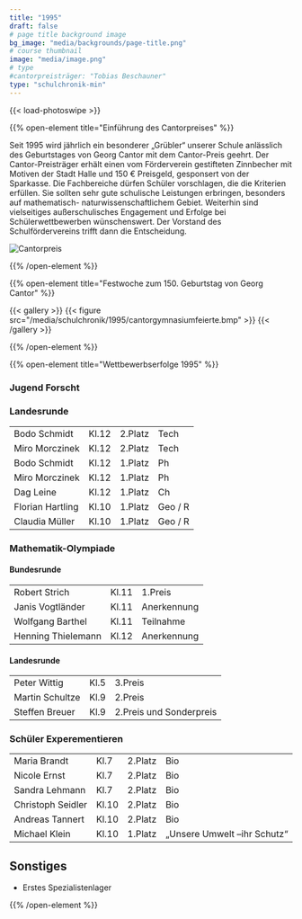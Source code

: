```yaml
---
title: "1995"
draft: false
# page title background image
bg_image: "media/backgrounds/page-title.png"
# course thumbnail
image: "media/image.png"
# type
#cantorpreisträger: "Tobias Beschauner"
type: "schulchronik-min"
---
```


{{< load-photoswipe >}}

{{% open-element title="Einführung des Cantorpreises" %}}

Seit 1995 wird jährlich ein besonderer „Grübler“ unserer Schule anlässlich des Geburtstages von Georg Cantor mit dem Cantor-Preis geehrt.
Der Cantor-Preisträger erhält einen vom Förderverein gestifteten Zinnbecher mit Motiven der Stadt Halle und 150 € Preisgeld, gesponsert von der Sparkasse.
Die Fachbereiche dürfen Schüler vorschlagen, die die Kriterien erfüllen. Sie sollten sehr gute schulische Leistungen erbringen, besonders auf mathematisch- naturwissenschaftlichem Gebiet. Weiterhin sind vielseitiges außerschulisches Engagement und Erfolge bei Schülerwettbewerben wünschenswert. Der Vorstand des Schulfördervereins trifft dann die Entscheidung.

![Cantorpreis](/media/schulchronik/1995/cantorpreis.png)

{{% /open-element %}}

{{% open-element title="Festwoche zum 150. Geburtstag von Georg Cantor" %}}

{{< gallery >}}
  {{< figure src="/media/schulchronik/1995/cantorgymnasiumfeierte.bmp" >}}
{{< /gallery >}}

{{% /open-element %}}

{{% open-element title="Wettbewerbserfolge 1995" %}}

### Jugend Forscht

### Landesrunde

|||||
|-|-|-|-|
|Bodo Schmidt|Kl.12|2.Platz|Tech|
|Miro Morczinek|Kl.12|2.Platz|Tech|
|Bodo Schmidt|Kl.12|1.Platz|Ph|
|Miro Morczinek|Kl.12|1.Platz|Ph|
|Dag Leine|Kl.12|1.Platz|Ch|
|Florian Hartling|Kl.10|1.Platz|Geo / R|
|Claudia Müller|Kl.10|1.Platz|Geo / R|

### Mathematik-Olympiade

#### Bundesrunde

||||
|-|-|-|
|Robert Strich|Kl.11|1.Preis|
|Janis Vogtländer|Kl.11|Anerkennung|
|Wolfgang Barthel|Kl.11|Teilnahme|
|Henning Thielemann|Kl.12|Anerkennung|

#### Landesrunde

||||
|-|-|-|
|Peter Wittig|Kl.5|3.Preis|
|Martin Schultze|Kl.9|2.Preis|
|Steffen Breuer|Kl.9|2.Preis und Sonderpreis|

### Schüler Experementieren

|||||
|-|-|-|-|
|Maria Brandt|Kl.7|2.Platz|Bio|
|Nicole Ernst|Kl.7|2.Platz|Bio|
|Sandra Lehmann|Kl.7|2.Platz|Bio|
|Christoph Seidler|Kl.10|2.Platz|Bio|
|Andreas Tannert|Kl.10|2.Platz|Bio|
|Michael Klein|Kl.10|1.Platz|„Unsere Umwelt –ihr Schutz“|

## Sonstiges

- Erstes Spezialistenlager

{{% /open-element %}}

